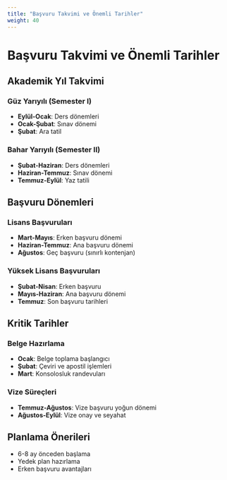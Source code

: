 ```yaml
---
title: "Başvuru Takvimi ve Önemli Tarihler"
weight: 40
---
```


# Başvuru Takvimi ve Önemli Tarihler

## Akademik Yıl Takvimi

### Güz Yarıyılı (Semester I)
- **Eylül-Ocak**: Ders dönemleri
- **Ocak-Şubat**: Sınav dönemi
- **Şubat**: Ara tatil

### Bahar Yarıyılı (Semester II)
- **Şubat-Haziran**: Ders dönemleri
- **Haziran-Temmuz**: Sınav dönemi
- **Temmuz-Eylül**: Yaz tatili

## Başvuru Dönemleri

### Lisans Başvuruları
- **Mart-Mayıs**: Erken başvuru dönemi
- **Haziran-Temmuz**: Ana başvuru dönemi
- **Ağustos**: Geç başvuru (sınırlı kontenjan)

### Yüksek Lisans Başvuruları
- **Şubat-Nisan**: Erken başvuru
- **Mayıs-Haziran**: Ana başvuru dönemi
- **Temmuz**: Son başvuru tarihleri

## Kritik Tarihler

### Belge Hazırlama
- **Ocak**: Belge toplama başlangıcı
- **Şubat**: Çeviri ve apostil işlemleri
- **Mart**: Konsolosluk randevuları

### Vize Süreçleri
- **Temmuz-Ağustos**: Vize başvuru yoğun dönemi
- **Ağustos-Eylül**: Vize onay ve seyahat

## Planlama Önerileri
- 6-8 ay önceden başlama
- Yedek plan hazırlama
- Erken başvuru avantajları